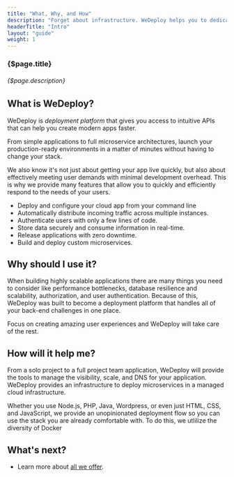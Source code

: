 ```yaml
---
title: "What, Why, and How"
description: "Forget about infrastructure. WeDeploy helps you to dedicate your time to what really matters: building and scaling great apps. Before exploring WeDeploy further, make sure you understand its purpose and philosophy."
headerTitle: "Intro"
layout: "guide"
weight: 1
---
```


### {$page.title}

###### {$page.description}

<article id="1">

## What is WeDeploy?

WeDeploy is *deployment platform* that gives you access to intuitive APIs that can help you create modern apps faster.

From simple applications to full microservice architectures, launch your production-ready environments in a matter of minutes without having to change your stack.

We also know it's not just about getting your app live quickly, but also about effectively meeting user demands with minimal development overhead. This is why we provide many features that allow you to quickly and efficiently respond to the needs of your users.

* Deploy and configure your cloud app from your command line
* Automatically distribute incoming traffic across multiple instances.
* Authenticate users with only a few lines of code.
* Store data securely and consume information in real-time.
* Release applications with zero downtime.
* Build and deploy custom microservices.

</article>

<article id="2">

## Why should I use it?

When building highly scalable applications there are many things you need to consider like performance bottlenecks, database resilience and scalability, authorization, and user authentication. Because of this, WeDeploy was built to become a deployment platform that handles all of your back-end challenges in one place.

Focus on creating amazing user experiences and WeDeploy will take care of the rest.

</article>

<article id="3">

## How will it help me?

From a solo project to a full project team application, WeDeploy will provide the tools to manage the visibility, scale, and DNS for your application. WeDeploy provides an infrastructure to deploy microservices in a managed cloud infrastructure.

Whether you use Node.js, PHP, Java, Wordpress, or even just HTML, CSS, and JavaScript, we provide an unopinionated deployment flow so you can use the stack you are already comfortable with. To do this, we utlilize the diversity of Docker

</article>

## What's next?

* Learn more about [all we offer](/docs/intro/feature-overview.html).
